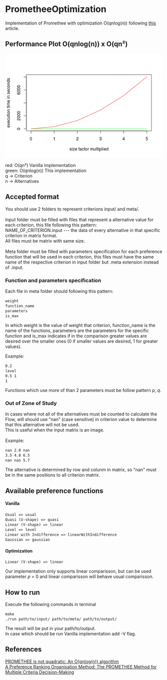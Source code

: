 # PrometheeOptimization

Implementation of Promethee with optimization O(qnlog(n)) following [this](https://www.sciencedirect.com/science/article/pii/S0305048317303729) article.

## Performance Plot O(qnlog(n)) x O(qn²)

![Optimization x Vanilla Plot](assets/Rplot.png?raw=true "Performance Plot")<br>

red: O(qn²) Vanilla implementation<br>
green: O(qnlog(n)) This implementation<br>
q -> Criterion<br>
n -> Alternatives

## Accepted format

You should use 2 folders to represent criterions input/ and meta/. <br><br>
Input folder must be filled with files that represent a alternative value for each criterion, this file following this pattern: <br>
NAME_OF_CRITERION.input --- the data of every alternative in that specific criterion in matrix format.<br>
All files must be matrix with same size.<br><br>
Meta folder must be filled with parameters specification for each preference function that will be used in each criterion, this files must have the same name of the respective criterion in input folder but .meta extension instead of .input.<br>

### Function and parameters specification

Each file in meta folder should following this pattern:

```
weight
function_name
parameters
is_max
```
In which weight is the value of weight that criterion, function_name is the name of the functions, parameters are the parameters for the specific function and is_max indicates if in the comparison greater values are desired over the smaller ones (0 if smaller values are desired, 1 for greater values).

Example:
```
0.2
level
0.5 1
1
```
Functions which use more of than 2 parameters must be follow pattern _p_, _q_.


### Out of Zone of Study

In cases where not all of the alternatives must be counted to calculate the Flow, will should use "nan" (case sensitive) in criterion value to determine that this alternative will not be used.<br>
This is useful when the input matrix is an image.<br><br>
Example:
```
nan 2.0 nan
3.5 4.8 6.5
nan nan 5.7
```
The alternative is determined by row and colunm in matrix, so "nan" must be in the same positions to all criterion matrix.

## Available preference functions

#### Vanilla

```
Usual => usual
Quasi (U-shape) => quasi
Linear (V-shape) => linear
Level => level
Linear with Indifference => linearWithIndifference
Gaussian => gaussian
```

#### Optimization

```
Linear (V-shape) => linear
```

Our implementation only supports linear comparisson, but can be used parameter _p_ = 0 and linear comparisson will behave usual comparisson.

## How to run
Execute the following commands in terminal
```
make
./run path/to/input/ path/to/meta/ path/to/output/
```
The result will be put in your path/to/output.<br>
In case which should be run Vanilla implementation add -V flag.

## References

[PROMETHEE is not quadratic: An O(qnlog(n)) algorithm](https://www.sciencedirect.com/science/article/pii/S0305048317303729)<br>
[A Preference Ranking Organisation Method: The PROMETHEE Method for Multiple Criteria Decision-Making](https://www.jstor.org/stable/2631441)
